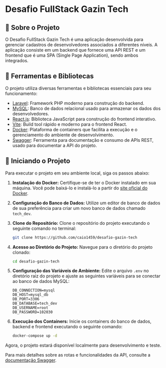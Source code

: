# Desafio FullStack Gazin Tech

## 📗 Sobre o Projeto
O Desafio FullStack Gazin Tech é uma aplicação desenvolvida para gerenciar cadastros de desenvolvedores associados a diferentes níveis. A aplicação consiste em um backend que fornece uma API REST e um frontend que é uma SPA (Single Page Application), sendo ambos integrados.

## 🔨 Ferramentas e Bibliotecas
O projeto utiliza diversas ferramentas e bibliotecas essenciais para seu funcionamento:
- [Laravel](https://laravel.com/): Framework PHP moderno para construção do backend.
- [MySQL](https://www.mysql.com/): Banco de dados relacional usado para armazenar os dados dos desenvolvedores.
- [React.js](https://react.dev): Biblioteca JavaScript para construção do frontend interativo.
- [Vite](https://vitejs.dev/): Build tool rápido e moderno para o frontend React.
- [Docker](https://www.docker.com/): Plataforma de containers que facilita a execução e o gerenciamento do ambiente de desenvolvimento.
- [Swagger](https://swagger.io/): Ferramenta para documentação e consumo de APIs REST, usado para documentar a API do projeto.

## 🦾 Iniciando o Projeto
Para executar o projeto em seu ambiente local, siga os passos abaixo:

1. **Instalação do Docker:**
   Certifique-se de ter o Docker instalado em sua máquina. Você pode baixá-lo e instalá-lo a partir do [site oficial do Docker](https://www.docker.com/).

2. **Configuração do Banco de Dados:**
   Utilize um editor de banco de dados de sua preferência para criar um novo banco de dados chamado `tech_dev`.

3. **Clone do Repositório:**
   Clone o repositório do projeto executando o seguinte comando no terminal:
    ```bash
    git clone https://github.com/caio1459/desafio-gazin-tech
    ```

4. **Acesso ao Diretório do Projeto:**
   Navegue para o diretório do projeto clonado:
    ```bash
    cd desafio-gazin-tech
    ```

5. **Configuração das Variáveis de Ambiente:**
   Edite o arquivo `.env` no diretório raiz do projeto e ajuste as seguintes variáveis para se conectar ao banco de dados MySQL:
    ```dotenv
    DB_CONNECTION=mysql
    DB_HOST=mysql_db
    DB_PORT=3306
    DB_DATABASE=tech_dev
    DB_USERNAME=root
    DB_PASSWORD=102030
    ```

6. **Execução dos Containers:**
   Inicie os containers do banco de dados, backend e frontend executando o seguinte comando:
    ```bash
    docker-compose up -d
    ```

Agora, o projeto estará disponível localmente para desenvolvimento e teste.

Para mais detalhes sobre as rotas e funcionalidades da API, consulte a [documentação Swagger](https://app.swaggerhub.com/apis-docs/CAIOGRECHIC50_1/tech-dev_api/1.0#/).
